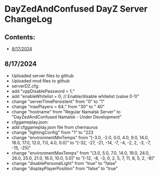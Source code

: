 <!-- ======================================== CHANGELOG.md Start ======================================== -->


<!-- ------------------------------ Intro Start ------------------------------ -->

# DayZedAndConfused DayZ Server ChangeLog

<!-- ------------------------------ Intro End ------------------------------ -->


<!-- ------------------------------ Overview Start ------------------------------ -->

## Contents:
- [8/17/2024](#8/17/2024)

<!-- ------------------------------ Overview End ------------------------------ -->


<!-- ------------------------------ ChangeLog Start ------------------------------ -->

<!-- ++++++++++++++++++++ 8/17/2024Start ++++++++++++++++++++ -->

## 8/17/2024

- Uploaded server files to github
- Uploaded mod files to github
- serverDZ.cfg:
 - add "vppDisablePassword = 1;"
 - add "enableWhitelist = 0;        // Enable/disable whitelist (value 0-1)"
 - change "serverTimePersistent" from "0" to "1"
 - change "maxPlayers = 64;" from "30" to " 40"
 - change "hostname" from "Regular Namalsk Server" to "DayZedAndConfused Namalsk - Under Development"
- cfggameplay.json:
 - add cfggameplay.json file from chernaurus
 - change "lightingConfig" from "1" to "223
 - change "environmentMinTemps" from "[-3.0, -2.0, 0.0, 4.0, 9.0, 14.0, 18.0, 17.0, 12.0, 7.0, 4.0, 0.0]" to "[-32, -27, -21, -14,  -7,  -4,  -2,   2,  -3,  -7, -15, -25]"
 - change "environmentMaxTemps" from "[3.0, 5.0, 7.0, 14.0, 19.0, 24.0, 26.0, 25.0, 21.0, 16.0, 10.0, 5.0]" to "[-12,  -8,  -3,   0,   2,   5,   7,  11,   8,   5,   2,  -8]"
 - change "disablePersonalLight" from "true" to "false"
 - change "displayPlayerPosition" from "false" to "true"

<!-- ++++++++++++++++++++ 8/17/2024 End ++++++++++++++++++++ -->


<!-- ------------------------------ChangeLog End ------------------------------ -->


<!-- ------------------------------ Outro Start ------------------------------ -->


<!-- ------------------------------ Outro End ------------------------------ -->


<!-- ======================================== CHANGELOG.md End ======================================== -->
